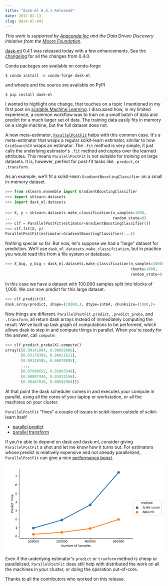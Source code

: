 ```yaml
---
title: "dask-ml 0.4.1 Released"
date: 2017-02-13
slug: dask-ml-041
---
```


*This work is supported by [Anaconda Inc](http://anaconda.com/) and the Data
Driven Discovery Initiative from the [Moore
Foundation](https://www.moore.org/).*

[dask-ml][dask-ml] 0.4.1 was released today with a few enhancements. See the
[changelog][changelog] for all the changes from 0.4.0.

Conda packages are available on conda-forge

    $ conda install -c conda-forge dask-ml
    
and wheels and the source are available on PyPI

    $ pip install dask-ml

I wanted to highlight one change, that touches on a topic I mentioned in my
first post on [scalable Machine Learning](scalable-ml-01). I discussed how, in
my limited experience, a common workflow was to train on a small batch of data
and predict for a much larger set of data. The training data easily fits in
memory on a single machine, but the full dataset does not.

A new meta-estimator, [`ParallelPostFit`][parallel-post-fit] helps with this
common case. It's a meta-estimator that wraps a regular scikit-learn estimator,
similar to how `GridSearchCV` wraps an estimator. The `.fit` method is very
simple; it just calls the underlying estimator's `.fit` method and copies over
the learned attributes. This means `ParalellPostFit` is not suitable for
*training* on large datasets. It is, however, perfect for post-fit tasks like
`.predict`, or `.transform`.


As an example, we'll fit a scikit-learn `GradientBoostingClassifier` on a small
in-memory dataset.

```python
>>> from sklearn.ensemble import GradientBoostingClassifier
>>> import sklearn.datasets
>>> import dask_ml.datasets

>>> X, y = sklearn.datasets.make_classification(n_samples=1000,
...                                             random_state=0)
>>> clf = ParallelPostFit(estimator=GradientBoostingClassifier())
>>> clf.fit(X, y)
ParallelPostFit(estimator=GradientBoostingClassifier(...))
```

Nothing special so far. But now, let's suppose we had a "large" dataset for
prediction. We'll use `dask_ml.datasets.make_classifciation`, but in practice
you would read this from a file system or database.

```python
>>> X_big, y_big = dask_ml.datasets.make_classification(n_samples=100000,
                                                        chunks=1000,
                                                        random_state=0)
```

In this case we have a dataset with 100,000 samples split into blocks of 1,000.
We can now predict for this large dataset.


```python
>>> clf.predict(X)
dask.array<predict, shape=(10000,), dtype=int64, chunksize=(1000,)>
```

Now things are different. `ParallelPostFit.predict`, `.predict_proba`, and
`.transform`, all return dask arrays instead of immediately computing the
result. We've built up task graph of computations to be performed, which allows
dask to step in and compute things in parallel. When you're ready for the
answer, call `compute`:

```python
>>> clf.predict_proba(X).compute()
array([[0.99141094, 0.00858906],
       [0.93178389, 0.06821611],
       [0.99129105, 0.00870895],
       ...,
       [0.97996652, 0.02003348],
       [0.98087444, 0.01912556],
       [0.99407016, 0.00592984]])
```

At that point the dask scheduler comes in and executes your compute in parallel,
using all the cores of your laptop or workstation, or all the machines on your
cluster.

`ParallelPostFit` "fixes" a couple of issues in scikit-learn outside of
scikit-learn itself

- [parallel predict](https://github.com/scikit-learn/scikit-learn/issues/7448)
- [parallel transform](https://github.com/scikit-learn/scikit-learn/issues/7635)

If you're able to depend on dask and dask-ml, consider giving `ParallelPostFit`
a shot and let me know how it turns out. For estimators whose predict is
relatively expensive and not already parallelized, `ParallelPostFit` can give
a nice [performance boost][performance].

![](images/sphx_glr_plot_parallel_postfit_001.png)

Even if the underlying estimator's `predict` or `tranform` method is cheap or
parallelized, `ParallelPostFit` does still help with distributed the work on all
the machines in your cluster, or doing the operation out-of-core.

Thanks to all the contributors who worked on this release.

[dask-ml]: http://dask-ml.readthedocs.io/en/latest/
[changelog]: http://dask-ml.readthedocs.io/en/latest/changelog.html
[parallel-post-fit]: http://dask-ml.readthedocs.io/en/latest/modules/generated/dask_ml.wrappers.ParallelPostFit.html#dask_ml.wrappers.ParallelPostFit
[performance]: http://dask-ml.readthedocs.io/en/latest/auto_examples/plot_parallel_postfit.html#sphx-glr-auto-examples-plot-parallel-postfit-py
